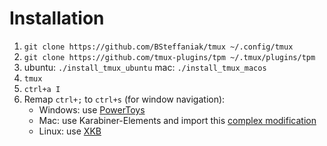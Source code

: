 # Installation

1. `git clone https://github.com/BSteffaniak/tmux ~/.config/tmux`
1. `git clone https://github.com/tmux-plugins/tpm ~/.tmux/plugins/tpm`
1. ubuntu: `./install_tmux_ubuntu` mac: `./install_tmux_macos` 
1. `tmux`
1. `ctrl+a I`
1. Remap `ctrl+;` to `ctrl+s` (for window navigation):
    * Windows: use [PowerToys](https://learn.microsoft.com/en-us/windows/powertoys/)
    * Mac: use Karabiner-Elements and import this [complex modification](https://genesy.github.io/karabiner-complex-rules-generator/#eyJ0aXRsZSI6ImN0cmwrOyAtPiBjdHJsK3MiLCJydWxlcyI6W3siZGVzY3JpcHRpb24iOiJjdHJsKzsgLT4gY3RybCtzIiwibWFuaXB1bGF0b3JzIjpbeyJ0eXBlIjoiYmFzaWMiLCJmcm9tIjp7Im1vZGlmaWVycyI6eyJtYW5kYXRvcnkiOlsibGVmdF9jb250cm9sIl19LCJrZXlfY29kZSI6InNlbWljb2xvbiJ9LCJ0byI6W3sicmVwZWF0Ijp0cnVlLCJrZXlfY29kZSI6InMiLCJtb2RpZmllcnMiOlsibGVmdF9jb250cm9sIl19XX1dfV19)
    * Linux: use [XKB](https://www.x.org/wiki/XKB)
